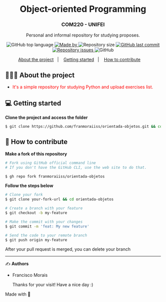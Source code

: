 <h1 align="center">
  Object-oriented Programming
</h1>

<h3 align="center">
  COM220 - UNIFEI
</h3>

<p align="center">Personal and informal repository for studying proposes.</p>

<p align="center">
  <img alt="GitHub top language" src="https://img.shields.io/github/languages/top/franmoraiiss/orientada-objetos/">

  <a href="https://www.linkedin.com/in/franmorais/">
    <img alt="Made by" src="https://img.shields.io/badge/made%20by-Francisco%20Morais-gree">
  </a>
  
  <img alt="Repository size" src="https://img.shields.io/github/repo-size/franmoraiiss/orientada-objetos/">
  
  <a href="https://github.com/franmoraiiss/orientada-objetos//commits/main">
    <img alt="GitHub last commit" src="https://img.shields.io/github/last-commit/franmoraiiss/orientada-objetos/">
  </a>
  
  <a href="https://github.com/franmoraiiss/orientada-objetos//issues">
    <img alt="Repository issues" src="https://img.shields.io/github/issues/franmoraiiss/orientada-objetos/">
  </a>
  
  <img alt="GitHub" src="https://img.shields.io/github/license/franmoraiiss/orientada-objetos/">
</p>

<p align="center">
  <a href="#-about-the-project">About the project</a>&nbsp;&nbsp;&nbsp;|&nbsp;&nbsp;&nbsp;
  <a href="#-getting-started">Getting started</a>&nbsp;&nbsp;&nbsp;|&nbsp;&nbsp;&nbsp;
  <a href="#-how-to-contribute">How to contribute</a>&nbsp;&nbsp;&nbsp;&nbsp;&nbsp;&nbsp;
</p>

## 👨🏻‍💻 About the project

- <p style="color: red;">It's a simple repository for studying Python and upload exercises list.</p>

## 💻 Getting started

**Clone the project and access the folder**

```bash
$ git clone https://github.com/franmoraiiss/orientada-objetos.git && cd orientada-objetos
```

## 🤔 How to contribute

**Make a fork of this repository**

```bash
# Fork using GitHub official command line
# If you don't have the GitHub CLI, use the web site to do that.

$ gh repo fork franmoraiiss/orientada-objetos
```

**Follow the steps below**

```bash
# Clone your fork
$ git clone your-fork-url && cd orientada-objetos

# Create a branch with your feature
$ git checkout -b my-feature

# Make the commit with your changes
$ git commit -m 'feat: My new feature'

# Send the code to your remote branch
$ git push origin my-feature
```

After your pull request is merged, you can delete your branch

---

✍️ **Authors**

- <p>Francisco Morais</p>
  Thanks for your visit! Have a nice day :)

Made with 💜
